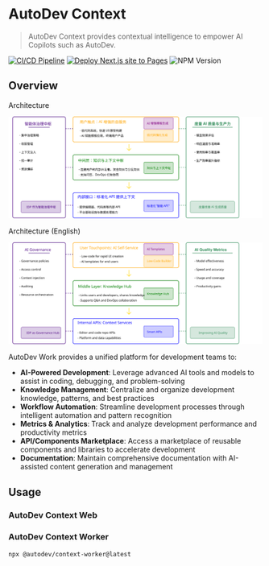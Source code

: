 # AutoDev Context

> AutoDev Context provides contextual intelligence to empower AI Copilots such as AutoDev.

[![CI/CD Pipeline](https://github.com/unit-mesh/autodev-work/actions/workflows/ci-cd.yml/badge.svg)](https://github.com/unit-mesh/autodev-work/actions/workflows/ci-cd.yml)
[![Deploy Next.js site to Pages](https://github.com/unit-mesh/autodev-work/actions/workflows/nextjs.yml/badge.svg)](https://github.com/unit-mesh/autodev-work/actions/workflows/nextjs.yml)
![NPM Version](https://img.shields.io/npm/v/%40autodev%2Fcontext-worker)

## Overview

Architecture

![](docs/arch.svg)

Architecture (English)

![](docs/arch-en.svg)

AutoDev Work provides a unified platform for development teams to:

- **AI-Powered Development**: Leverage advanced AI tools and models to assist in coding, debugging, and problem-solving
- **Knowledge Management**: Centralize and organize development knowledge, patterns, and best practices
- **Workflow Automation**: Streamline development processes through intelligent automation and pattern recognition
- **Metrics & Analytics**: Track and analyze development performance and productivity metrics
- **API/Components Marketplace**: Access a marketplace of reusable components and libraries to accelerate development
- **Documentation**: Maintain comprehensive documentation with AI-assisted content generation and management

## Usage

### AutoDev Context Web

### AutoDev Context Worker

```bash
npx @autodev/context-worker@latest
```
